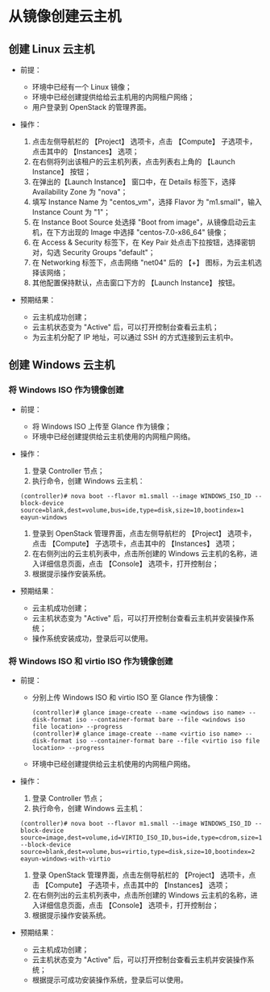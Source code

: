 # 从镜像创建云主机

## 创建 Linux 云主机

* 前提：

  * 环境中已经有一个 Linux 镜像；
  * 环境中已经创建提供给给云主机用的内网租户网络；
  * 用户登录到 OpenStack 的管理界面。

* 操作：

  1. 点击左侧导航栏的 【Project】 选项卡，点击 【Compute】 子选项卡，点击其中的 【Instances】 选项；
  1. 在右侧将列出该租户的云主机列表，点击列表右上角的 【Launch Instance】 按钮；
  1. 在弹出的【Launch Instance】 窗口中，在 Details 标签下，选择 Availability Zone 为 "nova"；
  1. 填写 Instance Name 为 "centos_vm"，选择 Flavor 为 "m1.small"，输入 Instance Count 为 "1"；
  1. 在 Instance Boot Source 处选择 "Boot from image"，从镜像启动云主机，在下方出现的 Image 中选择 "centos-7.0-x86_64" 镜像；
  1. 在 Access & Security 标签下，在 Key Pair 处点击下拉按钮，选择密钥对，勾选 Security Groups "default"；
  1. 在 Networking 标签下，点击网络 "net04" 后的 【+】 图标，为云主机选择该网络；
  1. 其他配置保持默认，点击窗口下方的 【Launch Instance】 按钮。

* 预期结果：

  * 云主机成功创建；
  * 云主机状态变为 "Active" 后，可以打开控制台查看云主机；
  * 为云主机分配了 IP 地址，可以通过 SSH 的方式连接到云主机中。

## 创建 Windows 云主机

### 将 Windows ISO 作为镜像创建

* 前提：

  * 将 Windows ISO 上传至 Glance 作为镜像；
  * 环境中已经创建提供给云主机使用的内网租户网络。

* 操作：

  1. 登录 Controller 节点；
  1. 执行命令，创建 Windows 云主机：

    ```
    (controller)# nova boot --flavor m1.small --image WINDOWS_ISO_ID --block-device source=blank,dest=volume,bus=ide,type=disk,size=10,bootindex=1 eayun-windows
    ```
  1. 登录到 OpenStack 管理界面，点击左侧导航栏的 【Project】 选项卡，点击 【Compute】 子选项卡，点击其中的 【Instances】 选项；
  1. 在右侧列出的云主机列表中，点击所创建的 Windows 云主机的名称，进入详细信息页面，点击 【Console】 选项卡，打开控制台；
  1. 根据提示操作安装系统。

* 预期结果：

  * 云主机成功创建；
  * 云主机状态变为 "Active" 后，可以打开控制台查看云主机并安装操作系统；
  * 操作系统安装成功，登录后可以使用。

### 将 Windows ISO 和 virtio ISO 作为镜像创建

* 前提：

  * 分别上传 Windows ISO 和 virtio ISO 至 Glance 作为镜像：

    ```
    (controller)# glance image-create --name <windows iso name> --disk-format iso --container-format bare --file <windows iso file location> --progress
    (controller)# glance image-create --name <virtio iso name> --disk-format iso --container-format bare --file <virtio iso file location> --progress
    ```
  * 环境中已经创建提供给云主机使用的内网租户网络。

* 操作：

  1. 登录 Controller 节点；
  1. 执行命令，创建 Windows 云主机：

    ```
    (controller)# nova boot --flavor m1.small --image WINDOWS_ISO_ID --block-device source=image,dest=volume,id=VIRTIO_ISO_ID,bus=ide,type=cdrom,size=1,bootindex=1 --block-device source=blank,dest=volume,bus=virtio,type=disk,size=10,bootindex=2 eayun-windows-with-virtio
    ```
  1. 登录 OpenStack 管理界面，点击左侧导航栏的 【Project】 选项卡，点击 【Compute】 子选项卡，点击其中的 【Instances】 选项；
  1. 在右侧列出的云主机列表中，点击所创建的 Windows 云主机的名称，进入详细信息页面，点击 【Console】 选项卡，打开控制台；
  1. 根据提示操作安装系统。

* 预期结果：

  * 云主机成功创建；
  * 云主机状态变为 "Active" 后，可以打开控制台查看云主机并安装操作系统；
  * 根据提示可成功安装操作系统，登录后可以使用。
